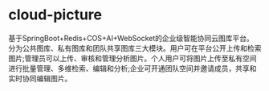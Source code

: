 # cloud-picture
基于SpringBoot+Redis+COS+AI+WebSocket的企业级智能协同云图库平台。 分为公共图库、私有图库和团队共享图库三大模块。用户可在平台公开上传和检索图片;管理员可以上传、审核和管理分析图片。个人用户可将图片上传至私有空间进行批量管理、多维检索、编辑和分析;企业可开通团队空间并邀请成员，共享和实时协同编辑图片。
